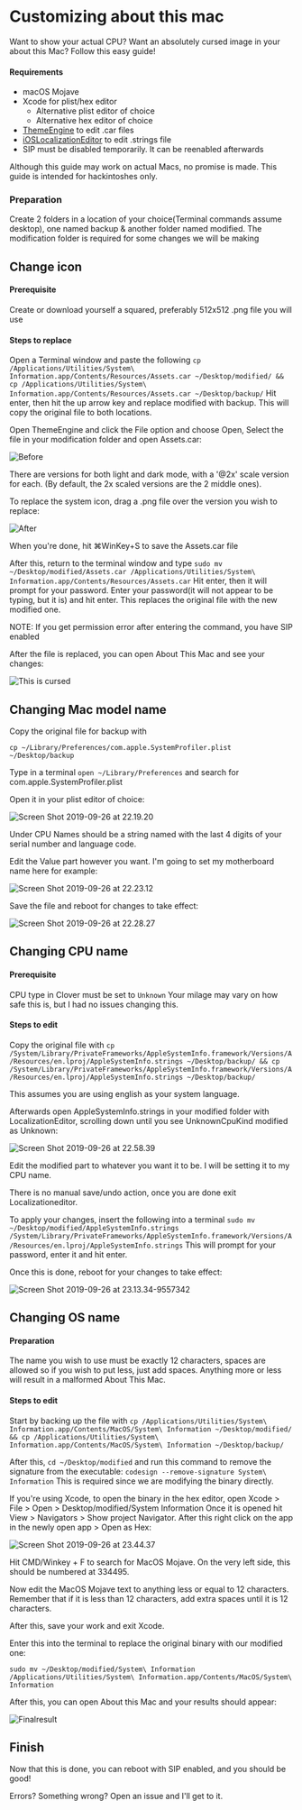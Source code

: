 # Customizing about this mac

Want to show your actual CPU? Want an absolutely cursed image in your about this Mac? Follow this easy guide!

#### Requirements

- macOS Mojave
- Xcode for plist/hex editor
  - Alternative plist editor of choice
  - Alternative hex editor of choice
- [ThemeEngine](https://github.com/alexzielenski/ThemeEngine/releases) to edit .car files
- [iOSLocalizationEditor](https://github.com/igorkulman/iOSLocalizationEditor) to edit .strings file
- SIP must be disabled temporarily. It can be reenabled afterwards

Although this guide may work on actual Macs, no promise is made. This guide is intended for hackintoshes only.



### Preparation

Create 2 folders in a location of your choice(Terminal commands assume desktop), one named backup & another folder named modified. The modification folder is required for some changes we will be making

## Change icon

#### Prerequisite

Create or download yourself a squared, preferably 512x512 .png file you will use

#### Steps to replace

Open a Terminal window and paste the following `cp /Applications/Utilities/System\ Information.app/Contents/Resources/Assets.car ~/Desktop/modified/ && cp /Applications/Utilities/System\ Information.app/Contents/Resources/Assets.car ~/Desktop/backup/` Hit enter, then hit the up arrow key and replace modified with backup.  This will copy the original file to both locations.



Open ThemeEngine and click the File option and choose Open, Select the file in your modification folder and open Assets.car:



![Before](./images/before-icon.png)



There are versions for both light and dark mode, with a '@2x' scale version for each. (By default, the 2x scaled versions are the 2 middle ones). 

To replace the system icon, drag a .png file over the version you wish to replace:



![After](./images/after-icon.png)

When you're done, hit ⌘WinKey+S to save the Assets.car file

After this, return to the terminal window and type `sudo mv ~/Desktop/modified/Assets.car /Applications/Utilities/System\ Information.app/Contents/Resources/Assets.car` Hit enter, then it will  prompt for your password. Enter your password(it will not appear to be typing, but it is) and hit enter. This replaces the original file with the new modified one. 

NOTE: If you get permission error after entering the command, you have SIP enabled



After the file is replaced, you can open About This Mac and see your changes:



![This is cursed](./images/iconapplied.png)





## Changing Mac model name

Copy the original file for backup with 

`cp ~/Library/Preferences/com.apple.SystemProfiler.plist ~/Desktop/backup`

Type in a terminal `open ~/Library/Preferences` and search for com.apple.SystemProfiler.plist 

Open it in your plist editor of choice:

![Screen Shot 2019-09-26 at 22.19.20](./images/systemprofilerbefore.png)

Under CPU Names should be a string named with the last 4 digits of your serial number and language code. 

Edit the Value part however you want. I'm going to set my motherboard name here for example:



![Screen Shot 2019-09-26 at 22.23.12](./images/systemprofilerafter.png)

Save the file and reboot for changes to take effect:

![Screen Shot 2019-09-26 at 22.28.27](./images/beforecpu.png)









## Changing CPU name

#### Prerequisite

CPU type in Clover must be set to `Unknown` Your milage may vary on how safe this is, but I had no issues changing this.



#### Steps to edit

Copy the original file with `cp /System/Library/PrivateFrameworks/AppleSystemInfo.framework/Versions/A/Resources/en.lproj/AppleSystemInfo.strings ~/Desktop/backup/ && cp /System/Library/PrivateFrameworks/AppleSystemInfo.framework/Versions/A/Resources/en.lproj/AppleSystemInfo.strings ~/Desktop/backup/`

This assumes you are using english as your system language.





Afterwards open AppleSystemInfo.strings in your modified folder with LocalizationEditor, scrolling down until you see UnknownCpuKind modified as Unknown:

![Screen Shot 2019-09-26 at 22.58.39](./images/localeditor.png)

Edit the modified part to whatever you want it to be. I will be setting it to my CPU name.

There is no manual save/undo action, once you are done exit Localizationeditor. 

To apply your changes, insert the following into a terminal `sudo mv ~/Desktop/modified/AppleSystemInfo.strings /System/Library/PrivateFrameworks/AppleSystemInfo.framework/Versions/A/Resources/en.lproj/AppleSystemInfo.strings` This will prompt for your password, enter it and hit enter.

Once this is done, reboot for your changes to take effect:

![Screen Shot 2019-09-26 at 23.13.34-9557342](./images/2ndlast.png)





## Changing OS name

#### Preparation

The name you wish to use must be exactly 12 characters, spaces are allowed so if you wish to put less, just add spaces. Anything more or less will result in a malformed About This Mac.

#### Steps to edit

Start by backing up the file with `cp /Applications/Utilities/System\ Information.app/Contents/MacOS/System\ Information ~/Desktop/modified/ && cp /Applications/Utilities/System\ Information.app/Contents/MacOS/System\ Information ~/Desktop/backup/`

After this, `cd ~/Desktop/modified` and run this command to remove the signature from the executable: `codesign --remove-signature System\ Information` This is required since we are modifying the binary directly.

If you're using Xcode, to open the binary in the hex editor, open Xcode > File > Open > Desktop/modified/System Information Once it is opened hit View > Navigators > Show project Navigator. After this right click on the app in the newly open app > Open as Hex:



![Screen Shot 2019-09-26 at 23.44.37](./images/Hexeditor.png)



Hit CMD/Winkey + F to search for MacOS Mojave. On the very left side, this should be numbered at 334495. 

Now edit the MacOS Mojave text to anything less or equal to 12 characters. Remember that if it is less than 12 characters, add extra spaces until it is 12 characters.

After this, save your work and exit Xcode.

Enter this into the terminal to replace the original binary with our modified one:

`sudo mv ~/Desktop/modified/System\ Information /Applications/Utilities/System\ Information.app/Contents/MacOS/System\ Information`

After this, you can open About this Mac and your results should appear:

![Finalresult](./images/Finalresult.png)



## Finish

Now that this is done, you can reboot with SIP enabled, and you should be good!

Errors? Something wrong? Open an issue and I'll get to it.

